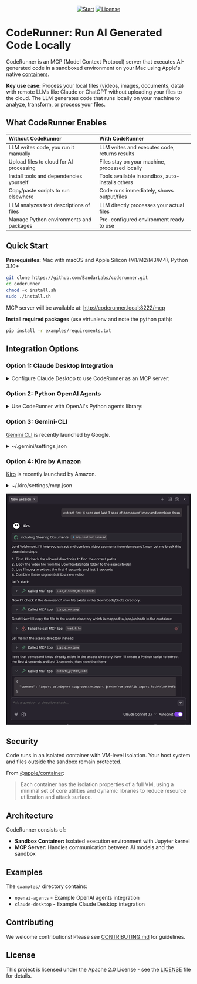 
<div align="center">

[![Start](https://img.shields.io/github/stars/BandarLabs/coderunner?color=yellow&style=flat&label=%E2%AD%90%20stars)](https://github.com/BandarLabs/coderunner/stargazers)
[![License](http://img.shields.io/:license-Apache%202.0-green.svg?style=flat)](https://github.com/BandarLabs/coderunner/blob/master/LICENSE)
</div>

# CodeRunner: Run AI Generated Code Locally

CodeRunner is an MCP (Model Context Protocol) server that executes AI-generated code in a sandboxed environment on your Mac using Apple's native [containers](https://github.com/apple/container).

**Key use case:** Process your local files (videos, images, documents, data) with remote LLMs like Claude or ChatGPT without uploading your files to the cloud. The LLM generates code that runs locally on your machine to analyze, transform, or process your files.

## What CodeRunner Enables

| Without CodeRunner | With CodeRunner |
| :--- | :--- |
| LLM writes code, you run it manually | LLM writes and executes code, returns results |
| Upload files to cloud for AI processing | Files stay on your machine, processed locally |
| Install tools and dependencies yourself | Tools available in sandbox, auto-installs others |
| Copy/paste scripts to run elsewhere | Code runs immediately, shows output/files |
| LLM analyzes text descriptions of files | LLM directly processes your actual files |
| Manage Python environments and packages | Pre-configured environment ready to use |

## Quick Start

**Prerequisites:** Mac with macOS and Apple Silicon (M1/M2/M3/M4), Python 3.10+

```bash
git clone https://github.com/BandarLabs/coderunner.git
cd coderunner
chmod +x install.sh
sudo ./install.sh
```

MCP server will be available at: http://coderunner.local:8222/mcp

**Install required packages** (use virtualenv and note the python path):
```bash
pip install -r examples/requirements.txt
```

## Integration Options

### Option 1: Claude Desktop Integration


<details>
<summary>Configure Claude Desktop to use CodeRunner as an MCP server:</summary>

![demo1](images/demo.png)

![demo2](images/demo2.png)

![demo4](images/demo4.png)

1. **Copy the example configuration:**
   ```bash
   cd examples
   cp claude_desktop/claude_desktop_config.example.json claude_desktop/claude_desktop_config.json
   ```

2. **Edit the configuration file** and replace the placeholder paths:
   - Replace `/path/to/your/python` with your actual Python path (e.g., `/usr/bin/python3` or `/opt/homebrew/bin/python3`)
   - Replace `/path/to/coderunner` with the actual path to your cloned repository

   Example after editing:
   ```json
   {
     "mcpServers": {
       "coderunner": {
         "command": "/opt/homebrew/bin/python3",
         "args": ["/Users/yourname/coderunner/examples/claude_desktop/mcpproxy.py"]
       }
     }
   }
   ```

3. **Update Claude Desktop configuration:**
   - Open Claude Desktop
   - Go to Settings → Developer
   - Add the MCP server configuration
   - Restart Claude Desktop

4. **Start using CodeRunner in Claude:**
   You can now ask Claude to execute code, and it will run safely in the sandbox!
</details>

### Option 2: Python OpenAI Agents
<details>
<summary>Use CodeRunner with OpenAI's Python agents library:</summary>

![demo3](images/demo3.png)

1. **Set your OpenAI API key:**
   ```bash
   export OPENAI_API_KEY="your-openai-api-key-here"
   ```

2. **Run the client:**
   ```bash
   python examples/openai_agents/openai_client.py
   ```

3. **Start coding:**
   Enter prompts like "write python code to generate 100 prime numbers" and watch it execute safely in the sandbox!
</details>

### Option 3: Gemini-CLI
[Gemini CLI](https://github.com/google-gemini/gemini-cli) is recently launched by Google.

<details>
<summary>~/.gemini/settings.json</summary>

```json
{
  "theme": "Default",
  "selectedAuthType": "oauth-personal",
  "mcpServers": {
    "coderunner": {
      "httpUrl": "http://coderunner.local:8222/mcp"
    }
  }
}
```

![gemini1](images/gemini1.png)

![gemini2](images/gemini2.png)

</details>


### Option 4: Kiro by Amazon
[Kiro](https://kiro.dev/blog/introducing-kiro/) is recently launched by Amazon.

<details>
<summary>~/.kiro/settings/mcp.json</summary>

```json
{
  "mcpServers": {
    "coderunner": {
      "command": "/path/to/venv/bin/python",
      "args": [
        "/path/to/coderunner/examples/claude_desktop/mcpproxy.py"
      ],
      "disabled": false,
      "autoApprove": [
        "execute_python_code"
      ]
    }
  }
}
```

</details>

![kiro](images/kiro.png)

## Security

Code runs in an isolated container with VM-level isolation. Your host system and files outside the sandbox remain protected.

From [@apple/container](https://github.com/apple/container/blob/main/docs/technical-overview.md):
>Each container has the isolation properties of a full VM, using a minimal set of core utilities and dynamic libraries to reduce resource utilization and attack surface.

## Architecture

CodeRunner consists of:
- **Sandbox Container:** Isolated execution environment with Jupyter kernel
- **MCP Server:** Handles communication between AI models and the sandbox

## Examples

The `examples/` directory contains:
- `openai-agents` - Example OpenAI agents integration
- `claude-desktop` - Example Claude Desktop integration

## Contributing

We welcome contributions! Please see [CONTRIBUTING.md](CONTRIBUTING.md) for guidelines.

## License

This project is licensed under the Apache 2.0 License - see the [LICENSE](LICENSE) file for details.
